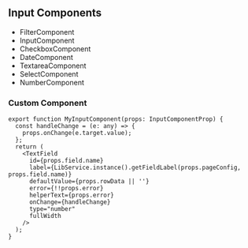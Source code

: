 ## Input Components

- FilterComponent
- InputComponent
- CheckboxComponent
- DateComponent
- TextareaComponent
- SelectComponent
- NumberComponent

### Custom Component

```
export function MyInputComponent(props: InputComponentProp) {
  const handleChange = (e: any) => {
    props.onChange(e.target.value);
  };
  return (
    <TextField
      id={props.field.name}
      label={LibService.instance().getFieldLabel(props.pageConfig, props.field.name)}
      defaultValue={props.rowData || ''}
      error={!!props.error}
      helperText={props.error}
      onChange={handleChange}
      type="number"
      fullWidth
    />
  );
}
```